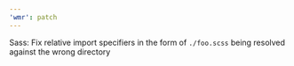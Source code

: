 ```yaml
---
'wmr': patch
---
```


Sass: Fix relative import specifiers in the form of `./foo.scss` being resolved against the wrong directory
